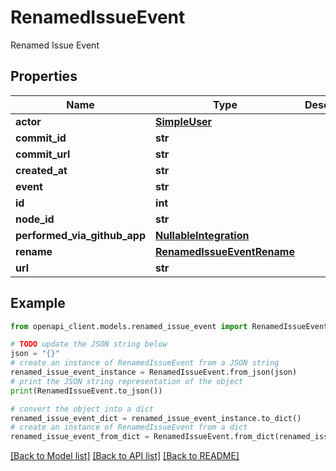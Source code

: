 # RenamedIssueEvent

Renamed Issue Event

## Properties

Name | Type | Description | Notes
------------ | ------------- | ------------- | -------------
**actor** | [**SimpleUser**](SimpleUser.md) |  | 
**commit_id** | **str** |  | 
**commit_url** | **str** |  | 
**created_at** | **str** |  | 
**event** | **str** |  | 
**id** | **int** |  | 
**node_id** | **str** |  | 
**performed_via_github_app** | [**NullableIntegration**](NullableIntegration.md) |  | 
**rename** | [**RenamedIssueEventRename**](RenamedIssueEventRename.md) |  | 
**url** | **str** |  | 

## Example

```python
from openapi_client.models.renamed_issue_event import RenamedIssueEvent

# TODO update the JSON string below
json = "{}"
# create an instance of RenamedIssueEvent from a JSON string
renamed_issue_event_instance = RenamedIssueEvent.from_json(json)
# print the JSON string representation of the object
print(RenamedIssueEvent.to_json())

# convert the object into a dict
renamed_issue_event_dict = renamed_issue_event_instance.to_dict()
# create an instance of RenamedIssueEvent from a dict
renamed_issue_event_from_dict = RenamedIssueEvent.from_dict(renamed_issue_event_dict)
```
[[Back to Model list]](../README.md#documentation-for-models) [[Back to API list]](../README.md#documentation-for-api-endpoints) [[Back to README]](../README.md)


